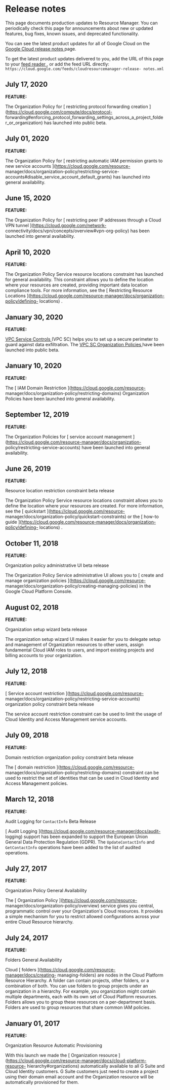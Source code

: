 #  Release notes

This page documents production updates to Resource Manager. You can
periodically check this page for announcements about new or updated features,
bug fixes, known issues, and deprecated functionality.

You can see the latest product updates for all of Google Cloud on the [ Google
Cloud release notes ](/release-notes) page.

To get the latest product updates delivered to you, add the URL of this page
to your [ feed reader
](https://wikipedia.org/wiki/Comparison_of_feed_aggregators) , or add the feed
URL directly: ` https://cloud.google.com/feeds/cloudresourcemanager-release-
notes.xml `

##  July 17, 2020

**FEATURE:**

The Organization Policy for [ restricting protocol forwarding creation
](https://cloud.google.com/compute/docs/protocol-
forwarding#enforcing_protocol_forwarding_settings_across_a_project_folder_or_organization)
has launched into public beta.

##  July 01, 2020

**FEATURE:**

The Organization Policy for [ restricting automatic IAM permission grants to
new service accounts ](https://cloud.google.com/resource-
manager/docs/organization-policy/restricting-service-
accounts#disable_service_account_default_grants) has launched into general
availability.

##  June 15, 2020

**FEATURE:**

The Organization Policy for [ restricting peer IP addresses through a Cloud
VPN tunnel ](https://cloud.google.com/network-
connectivity/docs/vpn/concepts/overview#vpn-org-policy) has been launched into
general availability.

##  April 10, 2020

**FEATURE:**

The Organization Policy Service resource locations constraint has launched for
general availability. This constraint allows you to define the location where
your resources are created, providing important data location compliance
tools. For more information, see the [ Restricting Resource Locations
](https://cloud.google.com/resource-manager/docs/organization-policy/defining-
locations) .

##  January 30, 2020

**FEATURE:**

[ VPC Service Controls ](https://cloud.google.com/vpc-service-controls/) (VPC
SC) helps you to set up a secure perimeter to guard against data exfiltration.
The [ VPC SC Organization Policies
](https://cloud.google.com/functions/docs/securing/using-vpc-service-controls)
have been launched into public beta.

##  January 10, 2020

**FEATURE:**

The [ IAM Domain Restriction ](https://cloud.google.com/resource-
manager/docs/organization-policy/restricting-domains) Organization Policies
have been launched into general availability.

##  September 12, 2019

**FEATURE:**

The Organization Policies for [ service account management
](https://cloud.google.com/resource-manager/docs/organization-
policy/restricting-service-accounts) have been launched into general
availability.

##  June 26, 2019

**FEATURE:**

Resource location restriction constraint beta release

The Organization Policy Service resource locations constraint allows you to
define the location where your resources are created. For more information,
see the [ quickstart ](https://cloud.google.com/resource-
manager/docs/organization-policy/quickstart-constraints) or the [ how-to guide
](https://cloud.google.com/resource-manager/docs/organization-policy/defining-
locations) .

##  October 11, 2018

**FEATURE:**

Organization policy administrative UI beta release

The Organization Policy Service administrative UI allows you to [ create and
manage organization policies ](https://cloud.google.com/resource-
manager/docs/organization-policy/creating-managing-policies) in the Google
Cloud Platform Console.

##  August 02, 2018

**FEATURE:**

Organization setup wizard beta release

The organization setup wizard UI makes it easier for you to delegate setup and
management of Organization resources to other users, assign fundamental Cloud
IAM roles to users, and import existing projects and billing accounts to your
organization.

##  July 12, 2018

**FEATURE:**

[ Service account restriction ](https://cloud.google.com/resource-
manager/docs/organization-policy/restricting-service-accounts) organization
policy constraint beta release

The service account restriction constraint can be used to limit the usage of
Cloud Identity and Access Management service accounts.

##  July 09, 2018

**FEATURE:**

Domain restriction organization policy constraint beta release

The [ domain restriction ](https://cloud.google.com/resource-
manager/docs/organization-policy/restricting-domains) constraint can be used
to restrict the set of identities that can be used in Cloud Identity and
Access Management policies.

##  March 12, 2018

**FEATURE:**

Audit Logging for ` ContactInfo ` Beta Release

[ Audit Logging ](https://cloud.google.com/resource-manager/docs/audit-
logging) support has been expanded to support the European Union General Data
Protection Regulation (GDPR). The ` UpdateContactInfo ` and ` GetContactInfo `
operations have been added to the list of audited operations.

##  July 27, 2017

**FEATURE:**

Organization Policy General Availability

The [ Organization Policy ](https://cloud.google.com/resource-
manager/docs/organization-policy/overview) service gives you central,
programmatic control over your Organization's Cloud resources. It provides a
simple mechanism for you to restrict allowed configurations across your entire
Cloud Resource hierarchy.

##  July 24, 2017

**FEATURE:**

Folders General Availability

Cloud [ folders ](https://cloud.google.com/resource-manager/docs/creating-
managing-folders) are nodes in the Cloud Platform Resource Hierarchy. A folder
can contain projects, other folders, or a combination of both. You can use
folders to group projects under an organization in a hierarchy. For example,
you organization might contain multiple departments, each with its own set of
Cloud Platform resources. Folders allows you to group these resources on a
per-department basis. Folders are used to group resources that share common
IAM policies.

##  January 01, 2017

**FEATURE:**

Organization Resource Automatic Provisioning

With this launch we made the [ Organization resource
](https://cloud.google.com/resource-manager/docs/cloud-platform-resource-
hierarchy#organizations) automatically available to all G Suite and Cloud
Identity customers. G Suite customers just need to create a project using
their domain email account and the Organization resource will be automatically
provisioned for them.

